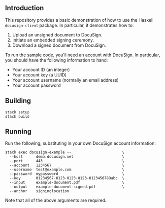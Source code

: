 ## Introduction

This repository provides a basic demonstration of how to use the Haskell
`docusign-client` package. In particular, it demonstrates how to:

1. Upload an unsigned document to DocuSign.
2. Initiate an embedded signing ceremony.
3. Download a signed document from DocuSign.

To run the sample code, you'll need an account with DocuSign. In particular,
you should have the following information to hand:

* Your account ID (an integer)
* Your account key (a UUID)
* Your account username (normally an email address)
* Your account password

## Building

```
stack setup
stack build
```

## Running

Run the following, substituting in your own DocuSign account information:

```
stack exec docusign-example --                       \
  --host      demo.docusign.net                      \
  --port      443                                    \
  --account   1234567                                \
  --username  test@example.com                       \
  --password  mypassword                             \
  --key       01234567-0123-0123-0123-0123456789abc  \
  --input     example-document.pdf                   \
  --output    example-document-signed.pdf            \
  --anchor    signinglocation
```

Note that all of the above arguments are required.

